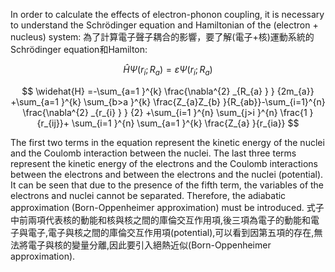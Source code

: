 In order to calculate the effects of electron-phonon coupling, it is necessary to understand the Schrödinger equation and Hamiltonian of the (electron + nucleus) system:
為了計算電子聲子耦合的影響，要了解(電子+核)運動系統的Schrödinger equation和Hamilton:


$$
\widehat{H}\Psi (r_{i} ;R_{a} )=\varepsilon \Psi (r_{i} ;R_{a} )
$$

$$
\widehat{H} =-\sum_{a=1 }^{k} \frac{\nabla^{2} _{R_{a}  }  } {2m_{a}} +\sum_{a=1 }^{k} \sum_{b>a }^{k} \frac{Z_{a}Z_{b} }{R_{ab}}-\sum_{i=1}^{n} \frac{\nabla^{2} _{r_{i}  }  } {2} +\sum_{i=1 }^{n} \sum_{j>i }^{n} \frac{1 }{r_{ij}}+ \sum_{i=1 }^{n} \sum_{a=1 }^{k} \frac{Z_{a} }{r_{ia}}
$$


The first two terms in the equation represent the kinetic energy of the nuclei and the Coulomb interaction between the nuclei. The last three terms represent the kinetic energy of the electrons and the Coulomb interactions between the electrons and between the electrons and the nuclei (potential). 
It can be seen that due to the presence of the fifth term, the variables of the electrons and nuclei cannot be separated. Therefore, the adiabatic approximation (Born-Oppenheimer approximation) must be introduced.
式子中前兩項代表核的動能和核與核之間的庫倫交互作用項,後三項為電子的動能和電子與電子,電子與核之間的庫倫交互作用項(potential),可以看到因第五項的存在,無法將電子與核的變量分離,因此要引入絕熱近似(Born-Oppenheimer approximation).



